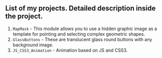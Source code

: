 ## List of my projects. Detailed description inside the project.
1. `MapMask` - This module allows you to use a hidden graphic image as a template for pointing and selecting complex geometric shapes.
2. `GlassButtons` - These are translucent glass round buttons with any background image.
3. `JS_CSS3_Animation` - Animation based on JS and CSS3.